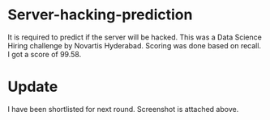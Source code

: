 # Server-hacking-prediction
It is required to predict if the server will be hacked.
This was a Data Science Hiring challenge by Novartis Hyderabad.
Scoring was done based on recall.
I got a score of 99.58.

# Update
I have been shortlisted for next round. Screenshot is attached above.
